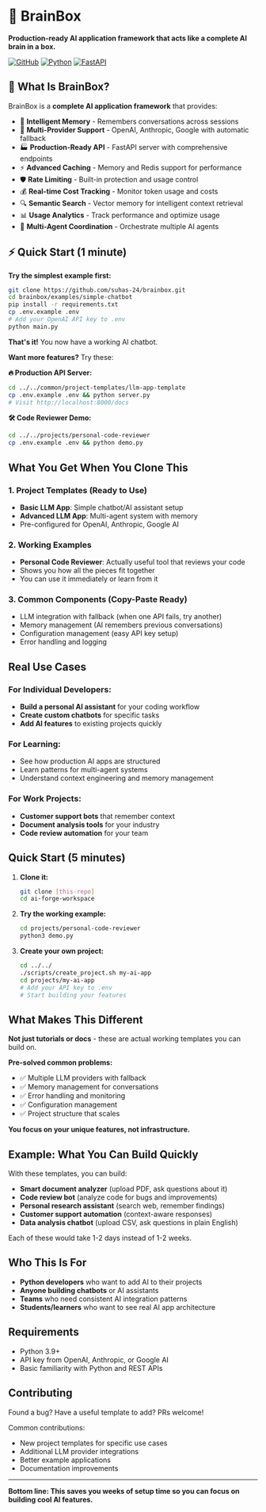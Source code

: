 # 🧠 BrainBox

**Production-ready AI application framework that acts like a complete AI brain in a box.**

[![GitHub](https://img.shields.io/github/license/suhas-24/brainbox)](https://github.com/suhas-24/brainbox)
[![Python](https://img.shields.io/badge/python-3.9+-blue.svg)](https://www.python.org/downloads/)
[![FastAPI](https://img.shields.io/badge/FastAPI-0.104+-green.svg)](https://fastapi.tiangolo.com/)

## 🚀 What Is BrainBox?

BrainBox is a **complete AI application framework** that provides:
- 🧠 **Intelligent Memory** - Remembers conversations across sessions
- 🔄 **Multi-Provider Support** - OpenAI, Anthropic, Google with automatic fallback
- 🏭 **Production-Ready API** - FastAPI server with comprehensive endpoints
- ⚡ **Advanced Caching** - Memory and Redis support for performance
- 🛡️ **Rate Limiting** - Built-in protection and usage control
- 💰 **Real-time Cost Tracking** - Monitor token usage and costs
- 🔍 **Semantic Search** - Vector memory for intelligent context retrieval
- 📊 **Usage Analytics** - Track performance and optimize usage
- 🤖 **Multi-Agent Coordination** - Orchestrate multiple AI agents

## ⚡ Quick Start (1 minute)

**Try the simplest example first:**
```bash
git clone https://github.com/suhas-24/brainbox.git
cd brainbox/examples/simple-chatbot
pip install -r requirements.txt
cp .env.example .env
# Add your OpenAI API key to .env
python main.py
```

**That's it!** You now have a working AI chatbot. 

**Want more features?** Try these:

**🔥 Production API Server:**
```bash
cd ../../common/project-templates/llm-app-template
cp .env.example .env && python server.py
# Visit http://localhost:8000/docs
```

**🛠️ Code Reviewer Demo:**
```bash
cd ../../projects/personal-code-reviewer
cp .env.example .env && python demo.py
```

## What You Get When You Clone This

### 1. **Project Templates** (Ready to Use)
- **Basic LLM App**: Simple chatbot/AI assistant setup
- **Advanced LLM App**: Multi-agent system with memory
- Pre-configured for OpenAI, Anthropic, Google AI

### 2. **Working Examples**
- **Personal Code Reviewer**: Actually useful tool that reviews your code
- Shows you how all the pieces fit together
- You can use it immediately or learn from it

### 3. **Common Components** (Copy-Paste Ready)
- LLM integration with fallback (when one API fails, try another)
- Memory management (AI remembers previous conversations)
- Configuration management (easy API key setup)
- Error handling and logging

## Real Use Cases

### For Individual Developers:
- **Build a personal AI assistant** for your coding workflow
- **Create custom chatbots** for specific tasks
- **Add AI features** to existing projects quickly

### For Learning:
- See how production AI apps are structured
- Learn patterns for multi-agent systems
- Understand context engineering and memory management

### For Work Projects:
- **Customer support bots** that remember context
- **Document analysis tools** for your industry
- **Code review automation** for your team

## Quick Start (5 minutes)

1. **Clone it:**
   ```bash
   git clone [this-repo]
   cd ai-forge-workspace
   ```

2. **Try the working example:**
   ```bash
   cd projects/personal-code-reviewer
   python3 demo.py
   ```

3. **Create your own project:**
   ```bash
   cd ../../
   ./scripts/create_project.sh my-ai-app
   cd projects/my-ai-app
   # Add your API key to .env
   # Start building your features
   ```

## What Makes This Different

**Not just tutorials or docs** - these are actual working templates you can build on.

**Pre-solved common problems:**
- ✅ Multiple LLM providers with fallback
- ✅ Memory management for conversations
- ✅ Error handling and monitoring
- ✅ Configuration management
- ✅ Project structure that scales

**You focus on your unique features, not infrastructure.**

## Example: What You Can Build Quickly

With these templates, you can build:

- **Smart document analyzer** (upload PDF, ask questions about it)
- **Code review bot** (analyze code for bugs and improvements)  
- **Personal research assistant** (search web, remember findings)
- **Customer support automation** (context-aware responses)
- **Data analysis chatbot** (upload CSV, ask questions in plain English)

Each of these would take 1-2 days instead of 1-2 weeks.

## Who This Is For

- **Python developers** who want to add AI to their projects
- **Anyone building chatbots** or AI assistants
- **Teams** who need consistent AI integration patterns
- **Students/learners** who want to see real AI app architecture

## Requirements

- Python 3.9+
- API key from OpenAI, Anthropic, or Google AI
- Basic familiarity with Python and REST APIs

## Contributing

Found a bug? Have a useful template to add? PRs welcome!

Common contributions:
- New project templates for specific use cases
- Additional LLM provider integrations
- Better example applications
- Documentation improvements

---

**Bottom line: This saves you weeks of setup time so you can focus on building cool AI features.**
